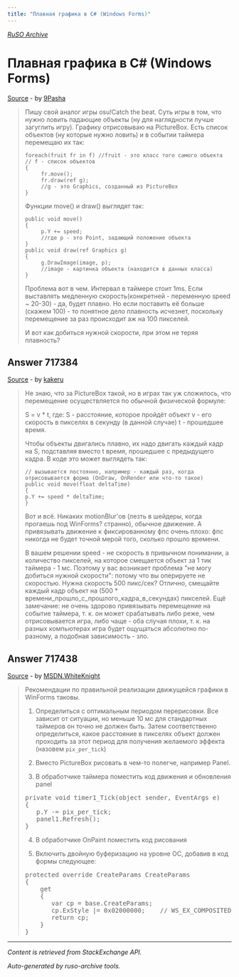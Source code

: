 ```yaml
---
title: "Плавная графика в C# (Windows Forms)"
---
```

<p><i><a href="https://github.com/MSDN-WhiteKnight/ruso-archive/">RuSO Archive</a></i></p>
<h1>Плавная графика в C# (Windows Forms)</h1>
<p><a href="https://ru.stackoverflow.com/questions/716785/%d0%9f%d0%bb%d0%b0%d0%b2%d0%bd%d0%b0%d1%8f-%d0%b3%d1%80%d0%b0%d1%84%d0%b8%d0%ba%d0%b0-%d0%b2-c-windows-forms">Source</a> - by <a href="https://ru.stackoverflow.com/users/262458/9pasha">9Pasha</a></p>
<blockquote>
<p>Пишу свой аналог игры osu!Catch the beat. Суть игры в том, что нужно ловить падающие объекты (ну для наглядности лучше загуглить игру). Графику отрисовываю на PictureBox. Есть список объектов (ну которые нужно ловить) и в событии таймера перемещаю их так:</p>

<pre><code>foreach(fruit fr in f) //fruit - это класс того самого объекта
// f - список объектов
{
     fr.move();
     fr.draw(ref g);
     //g - это Graphics, созданный из PictureBox
}
</code></pre>

<p>Функции move() и draw() выглядят так:</p>

<pre><code>public void move()
{
     p.Y += speed;
     //где p - это Point, задающий положение объекта
}
public void draw(ref Graphics g)
{
     g.DrawImage(image, p);
     //image - картинка объекта (находится в данных класса)
}
</code></pre>

<p>Проблема вот в чем. Интервал в таймере стоит 1ms. Если выставлять медленную скорость(конкретней - переменную speed ~ 20-30) - да, будет плавно. Но если поставить её больше (скажем 100) - то понятное дело плавность исчезнет, поскольку перемещение за раз происходит аж на 100 пикселей. </p>

<p>И вот как добиться нужной скорости, при этом не теряя плавность? </p>

</blockquote>
<h2>Answer 717384</h2>
<p><a href="https://ru.stackoverflow.com/a/717384/">Source</a> - by <a href="https://ru.stackoverflow.com/users/266830/kakeru">kakeru</a></p>
<blockquote>
<p>Не знаю, что за PictureBox такой, но в играх так уж сложилось, что перемещение осуществляется по обычной физической формуле:</p>

<p>S = v * t,
где:
S - расстояние, которое пройдёт объект
v - его скорость в пикселях в секунду (в данной случае)
t - прошедшее время.</p>

<p>Чтобы объекты двигались плавно, их надо двигать каждый кадр на S, подставляя вместо t время, прошедшее с предыдущего кадра.
В коде это может выглядеть так:</p>

<pre><code>// вызывается постоянно, например - каждый раз, когда отрисовывается форма (OnDraw, OnRender или что-то такое)
public void move(float deltaTime)
{
p.Y += speed * deltaTime;
}
</code></pre>

<p>Вот и всё. Никаких motionBlur'ов (лезть в шейдеры, когда прогаешь под WinForms? странно), обычное движение. А привязывать движение к фиксированному фпс очень плохо: фпс никогда не будет точной мерой того, сколько прошло времени.</p>

<p>В вашем решении speed - не скорость в привычном понимании, а количество пикселей, на которое смещается объект за 1 тик таймера - 1 мс. Поэтому у вас возникает проблема "не могу добиться нужной скорости": потому что вы оперируете не скоростью. Нужна скорость 500 пикс/сек? Отлично, смещайте каждый кадр объект на (500 * времени_прошло_с_прошлого_кадра_в_секундах) пикселей.
Ещё замечание: не очень здорово привязывать перемещение на событие таймера, т. к. он может срабатывать либо реже, чем отрисовывается игра, либо чаще - оба случая плохи, т. к. на разных компьютерах игра будет ощущаться абсолютно по-разному, а подобная зависимость - зло.</p>

</blockquote>
<h2>Answer 717438</h2>
<p><a href="https://ru.stackoverflow.com/a/717438/">Source</a> - by <a href="https://ru.stackoverflow.com/users/240512/msdn-whiteknight">MSDN.WhiteKnight</a></p>
<blockquote>
<p>Рекомендации по правильной реализации движущейся графики в WinForms таковы.</p>

<ol>
<li><p>Определиться с оптимальным периодом перерисовки. Все зависит от ситуации, но меньше 10 мс для стандартных таймеров он точно не должен быть. Затем соответственно определиться, какое расстояние в пикселях объект должен проходить за этот период для получения желаемого эффекта (назовем <code>pix_per_tick</code>)</p></li>
<li><p>Вместо PictureBox рисовать в чем-то полегче, например Panel.</p></li>
<li><p>В обработчике таймера поместить код движения и обновления panel</p></li>
</ol>

<pre>private void timer1_Tick(object sender, EventArgs e)
{
   p.Y -= pix_per_tick;            
   panel1.Refresh();
}</pre>

<ol start="4">
<li><p>В обработчике OnPaint поместить код рисования</p></li>
<li><p>Включить двойную буферизацию на уровне ОС, добавив в код формы следующее:</p></li>
</ol>

<pre>protected override CreateParams CreateParams
{
    get
    {
       var cp = base.CreateParams;
       cp.ExStyle |= 0x02000000;    // WS_EX_COMPOSITED
       return cp;
    }
}</pre>

</blockquote>
<hr/>
<p><i>Content is retrieved from StackExchange API. </i></p>
<p><i>Auto-generated by ruso-archive tools. </i></p>
